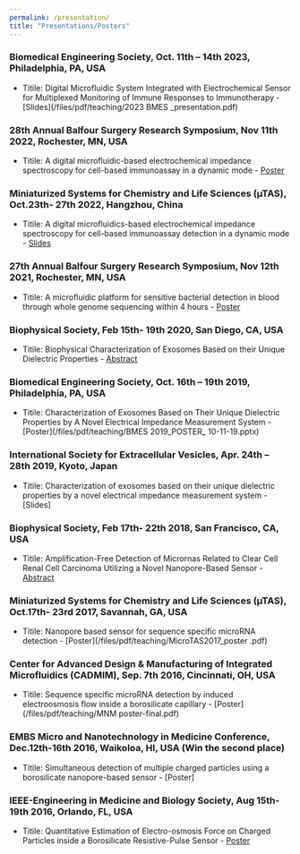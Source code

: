 ```yaml
---
permalink: /presentation/
title: "Presentations/Posters"
---
```

### Biomedical Engineering Society, Oct. 11th – 14th 2023, Philadelphia, PA, USA
- Titile: Digital Microfluidic System Integrated with Electrochemical Sensor for Multiplexed Monitoring of Immune Responses to Immunotherapy - [Slides](/files/pdf/teaching/2023 BMES _presentation.pdf) 

### 28th Annual Balfour Surgery Research Symposium, Nov 11th 2022, Rochester, MN, USA
- Titile: A digital microfluidic-based electrochemical impedance spectroscopy for cell-based immunoassay in a dynamic mode - [Poster](/files/pdf/teaching/CIM_poster_11-11-22.pdf) 

### Miniaturized Systems for Chemistry and Life Sciences (µTAS), Oct.23th- 27th 2022, Hangzhou, China
- Titile: A digital microfluidics-based electrochemical impedance spectroscopy for cell-based immunoassay detection in a dynamic mode - [Slides](/files/pdf/teaching/microtas2022_YZ_V2_YL.pdf)

### 27th Annual Balfour Surgery Research Symposium, Nov 12th 2021, Rochester, MN, USA
- Titile: A microfluidic platform for sensitive bacterial detection in blood through whole genome sequencing within 4 hours - [Poster](/files/pdf/teaching/CIM_poster_11-12-21.pdf)

### Biophysical Society, Feb 15th- 19th 2020, San Diego, CA, USA
- Titile: Biophysical Characterization of Exosomes Based on their Unique Dielectric Properties - [Abstract](/files/pdf/teaching/paper10.pdf)

### Biomedical Engineering Society, Oct. 16th – 19th 2019, Philadelphia, PA, USA
- Titile: Characterization of Exosomes Based on Their Unique Dielectric Properties by A Novel Electrical Impedance Measurement System - [Poster](/files/pdf/teaching/BMES 2019_POSTER_ 10-11-19.pptx)

### International Society for Extracellular Vesicles, Apr. 24th – 28th 2019, Kyoto, Japan
- Titile: Characterization of exosomes based on their unique dielectric properties by a novel electrical impedance measurement system - [Slides]

### Biophysical Society, Feb 17th- 22th 2018, San Francisco, CA, USA
- Titile: Amplification-Free Detection of Micrornas Related to Clear Cell Renal Cell Carcinoma Utilizing a Novel Nanopore-Based Sensor - [Abstract](/files/pdf/teaching/paper8.pdf)

### Miniaturized Systems for Chemistry and Life Sciences (µTAS), Oct.17th- 23rd 2017, Savannah, GA, USA
- Titile: Nanopore based sensor for sequence specific microRNA detection - [Poster](/files/pdf/teaching/MicroTAS2017_poster .pdf)

### Center for Advanced Design & Manufacturing of Integrated Microfluidics (CADMIM), Sep. 7th 2016, Cincinnati, OH, USA
- Titile: Sequence specific microRNA detection by induced electroosmosis flow inside a borosilicate capillary - [Poster](/files/pdf/teaching/MNM poster-final.pdf)

### EMBS Micro and Nanotechnology in Medicine Conference, Dec.12th-16th 2016, Waikoloa, HI, USA (Win the second place)
- Titile: Simultaneous detection of multiple charged particles using a borosilicate nanopore-based sensor - [Poster]

### IEEE-Engineering in Medicine and Biology Society, Aug 15th-19th 2016, Orlando, FL, USA
- Titile: Quantitative Estimation of Electro-osmosis Force on Charged Particles inside a Borosilicate Resistive-Pulse Sensor  - [Poster](/files/pdf/teaching/IEEE-EMBC.pdf)

